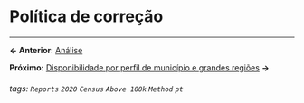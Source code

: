 # Política de correção

---

**← Anterior**: <a href="https://hackmd.io/@querido-diario/report-census-qd-2020-analysis-pt" target="_self">Análise</a>

**Próximo:** <a href="https://hackmd.io/@querido-diario/report-census-qd-2020-availability-pt" target="_self">Disponibilidade por perfil de município e grandes regiões</a> **→**

###### tags: `Reports` `2020` `Census` `Above 100k` `Method` `pt`